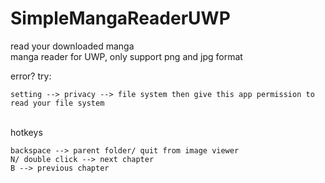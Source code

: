 # SimpleMangaReaderUWP
read your downloaded manga<br/>
manga reader for UWP, only support png and jpg format

error?
try:
```
setting --> privacy --> file system then give this app permission to read your file system
```

<br/>
hotkeys

```
backspace --> parent folder/ quit from image viewer
N/ double click --> next chapter
B --> previous chapter
```
